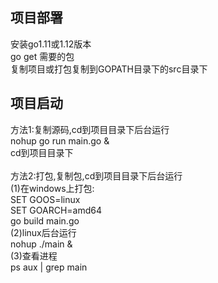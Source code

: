 ## 项目部署
安装go1.11或1.12版本<br>
go get 需要的包<br>
复制项目或打包复制到GOPATH目录下的src目录下<br>
## 项目启动
方法1:复制源码,cd到项目目录下后台运行<br>
nohup go run main.go &<br>
cd到项目目录下<br>
<br>
方法2:打包,复制包,cd到项目目录下后台运行<br>
(1)在windows上打包:<br>
SET GOOS=linux<br>
SET GOARCH=amd64<br>
go build main.go<br>
(2)linux后台运行<br>
nohup ./main &<br>
(3)查看进程<br>
ps aux | grep main
